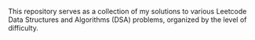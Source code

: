 This repository serves as a collection of my solutions to various Leetcode Data Structures and Algorithms (DSA) problems, organized by the level of difficulty.
